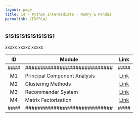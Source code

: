 ```yaml
---
layout: page
title: 14 - Python Intermediate - NumPy & Pandas
permalink: /EXPR14/
---
```


<h3>S1S1S1S1S1S1S1S1S1</h3>

xxxxx xxxxx xxxxx

| ID | Module                     |Link|
|:--:|----------------------------|:--:|
|####|############################|####|
| M1 | Principal Component Analysis|[Link](/03-MSDS-Courses/MSDS14/M1/)|
| M2 | Clustering Methods          |[Link](/03-MSDS-Courses/MSDS14/M2/)|
| M3 | Recommender System          |[Link](/03-MSDS-Courses/MSDS14/M3/)|
| M4 | Matrix Factorization        |[Link](/03-MSDS-Courses/MSDS14/M4/)|
|####|############################|####|

